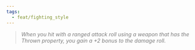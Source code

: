 ```yaml
---
tags:
  - feat/fighting_style
---
```

> *<span style="color:rgb(125, 125, 125)">When you hit with a ranged attack roll using a weapon that has the Thrown property, you gain a +2 bonus to the damage roll.</span>*